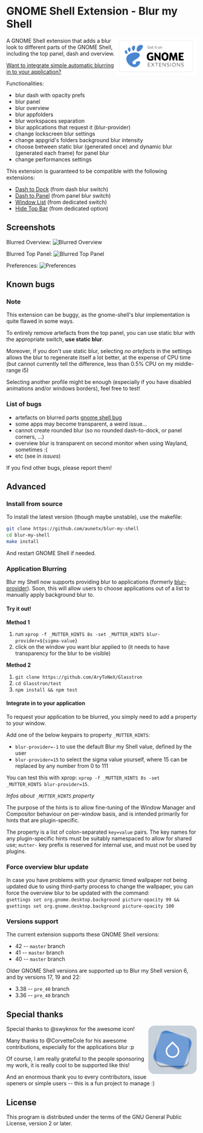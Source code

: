 # GNOME Shell Extension - Blur my Shell

[<img src="https://github.com/aunetx/files_utils/raw/master/get_it_on_gnome_extensions.png" height="100" align="right">](https://extensions.gnome.org/extension/3193/blur-my-shell/)

A GNOME Shell extension that adds a blur look to different parts of the GNOME Shell, including the top panel, dash and overview.

[Want to integrate simple automatic blurring in to your application?](https://github.com/aunetx/blur-my-shell#integrate-in-to-your-application)

Functionalities:

- blur dash with opacity prefs
- blur panel
- blur overview
- blur appfolders
- blur workspaces separation
- blur applications that request it (blur-provider)
- change lockscreen blur settings
- change appgrid's folders background blur intensity
- choose between static blur (generated once) and dynamic blur (generated each frame) for panel blur
- change performances settings

This extension is guaranteed to be compatible with the following extensions:

- [Dash to Dock](https://github.com/micheleg/dash-to-dock) (from dash blur switch)
- [Dash to Panel](https://github.com/home-sweet-gnome/dash-to-panel) (from panel blur switch)
- [Window List](https://extensions.gnome.org/extension/602/window-list/) (from dedicated switch)
- [Hide Top Bar](https://github.com/mlutfy/hidetopbar) (from dedicated option)


## Screenshots

Blurred Overview:
![Blurred Overview](https://user-images.githubusercontent.com/38633812/116588850-779beb80-a935-11eb-8f2f-81bcd46fe694.png)

Blurred Top Panel:
![Blurred Top Panel](https://user-images.githubusercontent.com/38633812/116588885-81bdea00-a935-11eb-9c80-c97716369b7c.png)

Preferences:
![Preferences](https://user-images.githubusercontent.com/31563930/130880374-4345abd9-2ed0-4f97-95b3-66d9039395e1.png)

## Known bugs

### Note

This extension can be buggy, as the gnome-shell's blur implementation is quite flawed in some ways.

To entirely remove artefacts from the top panel, you can use static blur with the appropriate switch, **use static blur**.

Moreover, if you don't use static blur, selecting *no artefacts* in the settings allows the blur to regenerate itself a lot better, at the expense of CPU time (but cannot currently tell the difference, less than 0.5% CPU on my middle-range i5)

Selecting another profile might be enough (especially if you have disabled animations and/or windows borders), feel free to test!

### List of bugs

- artefacts on blurred parts [gnome shell bug](https://gitlab.gnome.org/GNOME/gnome-shell/-/issues/2857)
- some apps may become transparent, a weird issue...
- cannot create rounded blur (so no rounded dash-to-dock, or panel corners, ...)
- overview blur is transparent on second monitor when using Wayland, sometimes :(
- etc (see in *issues*)

If you find other bugs, please report them!

## Advanced

### Install from source

To install the latest version (though maybe unstable), use the makefile:

```sh
git clone https://github.com/aunetx/blur-my-shell
cd blur-my-shell
make install
```

And restart GNOME Shell if needed.

### Application Blurring

Blur my Shell now supports providing blur to applications (formerly [blur-provider](https://github.com/CorvetteCole/blur-provider)).
Soon, this will allow users to choose applications out of a list to manually apply background blur to.

#### Try it out!

**Method 1**

1. run `xprop -f _MUTTER_HINTS 8s -set _MUTTER_HINTS blur-provider=${sigma-value}`
2. click on the window you want blur applied to (it needs to have transparency for the blur to be visible)

**Method 2**

1. `git clone https://github.com/AryToNeX/Glasstron`
2. `cd Glasstron/test`
3. `npm install && npm test`

#### Integrate in to your application

To request your application to be blurred, you simply need to add a property to your window.

Add one of the below keypairs to property `_MUTTER_HINTS`:
- `blur-provider=-1` to use the default Blur my Shell value, defined by the user
- `blur-provider=15` to select the sigma value yourself, where 15 can be replaced by any number from 0 to 111

You can test this with xprop: `xprop -f _MUTTER_HINTS 8s -set _MUTTER_HINTS blur-provider=15`.

*Infos about `_MUTTER_HINTS` property*

The purpose of the hints is to allow fine-tuning of the Window Manager and Compositor behaviour on per-window basis, and is intended primarily for hints that are plugin-specific.

The property is a list of colon-separated `key=value` pairs. The key names for any plugin-specific hints must be suitably namespaced to allow for shared use; `mutter-` key prefix is reserved for internal use, and must not be used by plugins.

### Force overview blur update

In case you have problems with your dynamic timed wallpaper not being updated due to using third-party process to change the wallpaper, you can force the overview blur to be updated with the command:\
`gsettings set org.gnome.desktop.background picture-opacity 99 && gsettings set org.gnome.desktop.background picture-opacity 100`

### Versions support

The current extension supports these GNOME Shell versions:

- 42 -- `master` branch
- 41 -- `master` branch
- 40 -- `master` branch

Older GNOME Shell versions are supported up to Blur my Shell version 6, and by versions 17, 19 and 22:

- 3.38 -- `pre_40` branch
- 3.36 -- `pre_40` branch

## Special thanks

<img src="https://github.com/aunetx/files_utils/raw/master/blur-my-shell@4x.png" height="128" align="right">

Special thanks to @swyknox for the awesome icon!

Many thanks to @CorvetteCole for his awesome contributions, especially for the applications blur :p

Of course, I am really grateful to the people sponsoring my work, it is really cool to be supported like this!

And an enormous thank you to every contributors, issue openers or simple users -- this is a fun project to manage :)

## License

This program is distributed under the terms of the GNU General Public License, version 2 or later.
